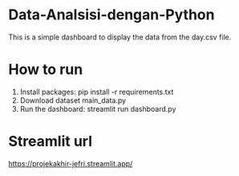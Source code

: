 # Data-Analsisi-dengan-Python

This is a simple dashboard to display the data from the day.csv file.

# How to run
1. Install packages: pip install -r requirements.txt
2. Download dataset main_data.py
3. Run the dashboard: streamlit run dashboard.py

# Streamlit url
https://projekakhir-jefri.streamlit.app/
